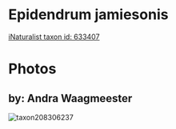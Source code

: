 
Epidendrum jamiesonis
=====================
  
[iNaturalist taxon id: 633407](https://www.inaturalist.org/taxa/633407)
# Photos

## by: Andra Waagmeester
  
![taxon208306237](https://inaturalist-open-data.s3.amazonaws.com/photos/223161987/medium.jpeg)